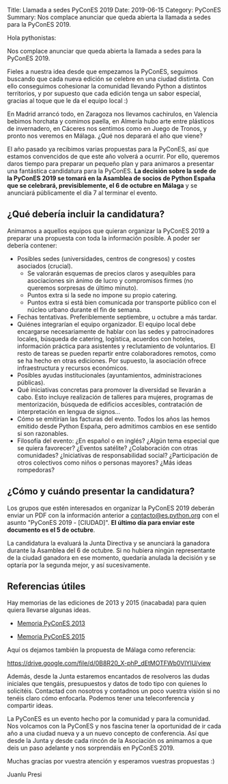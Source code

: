 Title: Llamada a sedes PyConES 2019
Date: 2019-06-15
Category: PyConES
Summary: Nos complace anunciar que queda abierta la llamada a sedes para la PyConES 2019.

Hola pythonistas:

Nos complace anunciar que queda abierta la llamada a sedes para la PyConES 2019.

Fieles a nuestra idea desde que empezamos la PyConES, seguimos buscando que cada nueva edición se celebre en una ciudad distinta. Con ello conseguimos cohesionar la comunidad llevando Python a distintos territorios, y por supuesto que cada edición tenga un sabor especial, gracias al toque que le da el equipo local :)

En Madrid arrancó todo, en Zaragoza nos llevamos cachirulos, en Valencia bebimos horchata y comimos paella, en Almería hubo arte entre plásticos de invernadero, en Cáceres nos sentimos como en Juego de Tronos, y pronto nos veremos en Málaga. ¿Qué nos deparará el año que viene?

El año pasado ya recibimos varias propuestas para la PyConES, así que estamos convencidos de que este año volverá a ocurrir. Por ello, queremos daros tiempo para preparar un pequeño plan y para animaros a presentar una fantástica candidatura para la PyConES. **La decisión sobre la sede de la PyConES 2019 se tomará en la Asamblea de socios de Python España que se celebrará, previsiblemente, el 6 de octubre en Málaga** y se anunciará públicamente el día 7 al terminar el evento.

## ¿Qué debería incluir la candidatura?

Animamos a aquellos equipos que quieran organizar la PyConES 2019 a preparar una propuesta con toda la información posible. A poder ser debería contener:

* Posibles sedes (universidades, centros de congresos) y costes asociados (crucial).
    * Se valorarán esquemas de precios claros y asequibles para asociaciones sin ánimo de lucro y compromisos firmes (no queremos sorpresas de último minuto).
    * Puntos extra si la sede no impone su propio catering.
    * Puntos extra si está bien comunicada por transporte público con el núcleo urbano durante el fin de semana.
* Fechas tentativas. Preferiblemente septiembre, u octubre a más tardar.
* Quiénes integrarían el equipo organizador. El equipo local debe encargarse necesariamente de hablar con las sedes y patrocinadores locales, búsqueda de catering, logística, acuerdos con hoteles, información práctica para asistentes y reclutamiento de voluntarios. El resto de tareas se pueden repartir entre colaboradores remotos, como se ha hecho en otras ediciones. Por supuesto, la asociación ofrece infraestructura y recursos económicos.
* Posibles ayudas institucionales (ayuntamientos, administraciones públicas).
* Qué iniciativas concretas para promover la diversidad se llevarán a cabo. Esto incluye realización de talleres para mujeres, programas de mentorización, búsqueda de edificios accesibles, contratación de interpretación en lengua de signos...
* Cómo se emitirían las facturas del evento. Todos los años las hemos emitido desde Python España, pero admitimos cambios en ese sentido si son razonables.
* Filosofía del evento: ¿En español o en inglés? ¿Algún tema especial que se quiera favorecer? ¿Eventos satélite? ¿Colaboración con otras comunidades? ¿Iniciativas de responsabilidad social? ¿Participación de otros colectivos como niños o personas mayores? ¿Más ideas rompedoras?

## ¿Cómo y cuándo presentar la candidatura?

Los grupos que estén interesados en organizar la PyConES 2019 deberán enviar un PDF con la información anterior a contacto@es.python.org con el asunto "PyConES 2019 - [CIUDAD]". **El último día para enviar este documento es el 5 de octubre**.

La candidatura la evaluará la Junta Directiva y se anunciará la ganadora durante la Asamblea del 6 de octubre. Si no hubiera ningún representante de la ciudad ganadora en ese momento, quedaría anulada la decisión y se optaría por la segunda mejor, y así sucesivamente.

## Referencias útiles

Hay memorias de las ediciones de 2013 y 2015 (inacabada) para quien quiera llevarse algunas ideas.

* [Memoria PyConES 2013](https://memoria-pycones-2013.readthedocs.io/)

* [Memoria PyConES 2015](https://memoria-pycones-2015.readthedocs.io/)

Aquí os dejamos también la propuesta de Málaga como referencia:

https://drive.google.com/file/d/0B8R20_X-phP_dEtMOTFWb0VlYlU/view

Además, desde la Junta estaremos encantados de resolveros las dudas iniciales que tengáis, presupuestos y datos de todo tipo con quienes lo solicitéis. Contactad con nosotros y contadnos un poco vuestra visión si no tenéis claro cómo enfocarla. Podemos tener una teleconferencia y compartir ideas.

La PyConES es un evento hecho por la comunidad y para la comunidad. Nos volcamos con la PyConES y nos fascina tener la oportunidad de ir cada año a una ciudad nueva y a un nuevo concepto de conferencia. Así que desde la Junta y desde cada rincón de la Asociación os animamos a que deis un paso adelante y nos sorprendáis en PyConES 2019.

Muchas gracias por vuestra atención y esperamos vuestras propuestas :)

Juanlu
Presi
